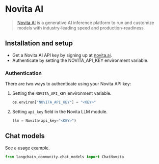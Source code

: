 # Novita AI

>[Novita AI](https://novita.ai) is a generative AI inference platform to run and 
> customize models with industry-leading speed and production-readiness.



## Installation and setup

- Get a Novita AI API key by signing up at [novita.ai](https://novita.ai).
- Authenticate by setting the NOVITA_API_KEY environment variable.

### Authentication

There are two ways to authenticate using your Novita API key:

1.  Setting the `NOVITA_API_KEY` environment variable.

    ```python
    os.environ["NOVITA_API_KEY"] = "<KEY>"
    ```

2.  Setting `api_key` field in the Novita LLM module.

    ```python
    llm = Novita(api_key="<KEY>")
    ```
## Chat models

See a [usage example](/docs/integrations/chat/novita).

```python
from langchain_community.chat_models import ChatNovita
```
